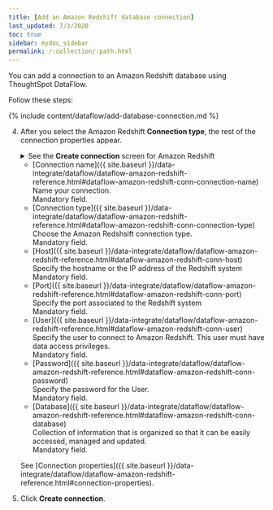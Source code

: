 ```yaml
---
title: [Add an Amazon Redshift database connection]
last_updated: 7/3/2020
toc: true
sidebar: mydoc_sidebar
permalink: /:collection/:path.html
---
```

You can add a connection to an Amazon Redshift database using ThoughtSpot DataFlow.

Follow these steps:


{% include content/dataflow/add-database-connection.md %}

4. After you select the Amazon Redshift **Connection type**, the rest of the connection properties appear.

   <details>
     <summary>See the <strong>Create connection</strong> screen for Amazon Redshift</summary>
     <p>
      <img src="../../images/dataflow-amazon-redshift-create.png" alt="Create Amazon Redshift connection" /></p>
   </details>

   * [Connection name]({{ site.baseurl }}/data-integrate/dataflow/dataflow-amazon-redshift-reference.html#dataflow-amazon-redshift-conn-connection-name)<br/>Name your connection.<br/>Mandatory field.
   * [Connection type]({{ site.baseurl }}/data-integrate/dataflow/dataflow-amazon-redshift-reference.html#dataflow-amazon-redshift-conn-connection-type)<br/>Choose the Amazon Redshsift connection type.<br/>Mandatory field.
   * [Host]({{ site.baseurl }}/data-integrate/dataflow/dataflow-amazon-redshift-reference.html#dataflow-amazon-redshift-conn-host)<br/>Specify the hostname or the IP address of the Redshift system<br/>Mandatory field.
   * [Port]({{ site.baseurl }}/data-integrate/dataflow/dataflow-amazon-redshift-reference.html#dataflow-amazon-redshift-conn-port)<br/>Specify the port associated to the Redshift system<br/>Mandatory field.
   * [User]({{ site.baseurl }}/data-integrate/dataflow/dataflow-amazon-redshift-reference.html#dataflow-amazon-redshift-conn-user)<br/>Specify the user to connect to Amazon Redshift. This user must have data access privileges.<br/>Mandatory field.
   * [Password]({{ site.baseurl }}/data-integrate/dataflow/dataflow-amazon-redshift-reference.html#dataflow-amazon-redshift-conn-password)<br/>Specify the password for the User.<br/>Mandatory field.
   * [Database]({{ site.baseurl }}/data-integrate/dataflow/dataflow-amazon-redshift-reference.html#dataflow-amazon-redshift-conn-database)<br/>Collection of information that is organized so that it can be easily accessed, managed and updated.<br/>Mandatory field.

   See [Connection properties]({{ site.baseurl }}/data-integrate/dataflow/dataflow-amazon-redshift-reference.html#connection-properties).

5. Click **Create connection**.   
